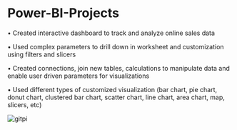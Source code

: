 # Power-BI-Projects

• Created interactive dashboard to track and analyze online sales data

• Used complex parameters to drill down in worksheet and
customization using filters and slicers

• Created connections, join new tables, calculations to manipulate
data and enable user driven parameters for visualizations

• Used different types of customized
visualization (bar chart, pie chart, donut chart,
clustered bar chart, scatter chart, line chart,
area chart, map, slicers, etc)

![gitpi](https://user-images.githubusercontent.com/118007169/225159350-c05c9d90-ddda-41bb-917f-5712575229f0.png)
